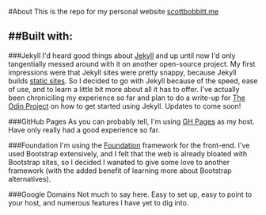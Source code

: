 #About
This is the repo for my personal website [scottbobbitt.me](http://www.scottbobbitt.me)

##Built with:
---
###Jekyll
I'd heard good things about [Jekyll](https://jekyllrb.com/) and up until now I'd only tangentially messed around with it on another open-source project. My first impressions were that Jekyll sites were pretty snappy, because Jekyll builds [static sites](https://en.wikipedia.org/wiki/Static_web_page). So I decided to go with Jekyll because of the speed, ease of use, and to learn a little bit more about all it has to offer. I've actually been chroniciling my experience so far and plan to do a write-up for [The Odin Project](http://www.theodinproject.com/) on how to get started using Jekyll. Updates to come soon! 

###GitHub Pages
As you can probably tell, I'm using [GH Pages](https://pages.github.com/) as my host. Have only really had a good experience so far. 

###Foundation
I'm using the [Foundation](http://foundation.zurb.com/) framework for the front-end. I've used Bootstrap extensively, and I felt that the web is already bloated with Bootstrap sites, so I decided I wanated to give some love to another framework (with the added benefit of learning more about Bootstrap alternatives).

###Google Domains
Not much to say here. Easy to set up, easy to point to your host, and numerous features I have yet to dig into. 

